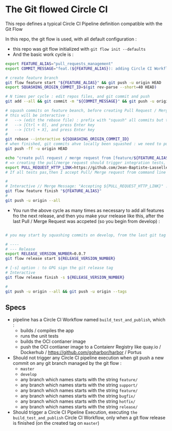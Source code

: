 # The Git flowed Circle CI

This repo defines a typical Circle CI Pipeline definition compatible with the Git Flow

In this repo, the git flow is used, with all default configuration :
* this repo was git flow initialized with `git flow init --defaults`
* And the basic work cycle is  :

```bash
export FEATURE_ALIAS="pull_requests_management"
export COMMIT_MESSAGE="feat.(${FEATURE_ALIAS}): adding Circle CI Workflow to manage Pull Requests, with docuemntation"

# create feature branch
git flow feature start "${FEATURE_ALIAS}" && git push -u origin HEAD
export SQUASHING_ORIGIN_COMMIT_ID=$(git rev-parse --short=40 HEAD)

# N times per cycle : edit repos files, and git commit and push
git add --all && git commit -m "${COMMIT_MESSAGE}" && git push -u origin HEAD

# squash commits on feature beanch, before creating Pull Request / Merge request
# this will be interactive :
#   --> (edit the rebase file) : prefix with "squash" all commits but the last at the bottom of the commit list
#   --> [Ctrl + O], and press Enter key
#   --> [Ctrl + X], and press Enter key
#
git rebase --interactive ${SQUASHING_ORIGIN_COMMIT_ID}
# when finished, git commits ahve locally been squashed : we need to push them to remote
git push -ff -u origin HEAD

echo "create pull request / merge request from [feature/${FEATURE_ALIAS}] git branch to [develop] git branch "
# => creating the pull/merge request should trigger integration tests, and if thgey pass, then acceptance tests
export PULL_REQUEST_HTTP_LINK=https://github.com/Jean-Baptiste-Lasselle/git-flowed-circleci/pull/196
# If all tests pas,then I accept Pull/ Merge request from command line like this :

#
# Interactive // Merge Message: "Accepting ${PULL_REQUEST_HTTP_LINK}" :
git flow feature finish "${FEATURE_ALIAS}"
#
git push -u origin --all

```

* You run the above cycle as many times as necessary to add all features fro the next release, and then you make your rrelease like this, after the last Pull / Merge Request was accpeted (so you begin from develop) :

```bash

# you may start by squashing commits on develop, from the last git tag (which was merged back to [develop])

# ----
# --- Release
export RELEASE_VERSION_NUMBER=0.0.7
git flow release start ${RELEASE_VERSION_NUMBER}

# [-s] option : to GPG sign the git release tag
# Interactive
git flow release finish -s ${RELEASE_VERSION_NUMBER}

#
git push -u origin --all && git push -u origin --tags

```

## Specs

* pipeline has a Circle CI Workflow named `build_test_and_publish`, which :
  * builds / compiles the app
  * runs the unit tests
  * builds the OCI contianer image
  * push the OCI contianer image to a Contaienr Registry like quay.io / Dockerhub / https://github.com/goharbor/harbor / Portus
* Should not trigger any Circle CI pipeline execution when git push a new commit on any git branch managed by the git flow :
  * `master`
  * `develop`
  * any branch which names starts with the string `feature/`
  * any branch which names starts with the string `support/`
  * any branch which names starts with the string `feature/`
  * any branch which names starts with the string `bugfix/`
  * any branch which names starts with the string `hotfix/`
  * any branch which names starts with the string `release/`
* Should trigger a Circle CI Pipeline Execution, executing `the build_test_and_publish` Circle CI Workflow, only when a git flow release is finished (on the created tag on `master`)
